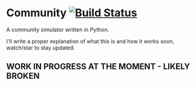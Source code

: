 # Community [![Build Status](https://travis-ci.com/jthistle/community.svg?branch=master)](https://travis-ci.com/jthistle/community)
A community simulator written in Python.

I'll write a proper explanation of what this is and how it works soon, watch/star to stay updated.

## WORK IN PROGRESS AT THE MOMENT - LIKELY BROKEN


